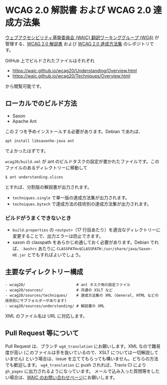 # WCAG 2.0 解説書 および WCAG 2.0 達成方法集

[ウェブアクセシビリティ基盤委員会 (WAIC) 翻訳ワーキンググループ (WG4)](http://waic.jp/committee/wg4/) が管理する、[WCAG 2.0 解説書](http://waic.jp/docs/UNDERSTANDING-WCAG20/Overview.html) および [WCAG 2.0 達成方法集](http://waic.jp/docs/WCAG-TECHS/Overview.html) のレポジトリです。

GitHub 上でビルドされたファイルはそれぞれ

- https://waic.github.io/wcag20/Understanding/Overview.html
- https://waic.github.io/wcag20/Techniques/Overview.html

から閲覧可能です。


## ローカルでのビルド方法

- Saxon
- Apache Ant

この 2 つを予めインストールする必要があります。Debian であれば、

```
apt install libsaxonhe-java ant
```

でよかったはずです。

`wcag20/build.xml` が ant のビルドタスクの設定が書かれたファイルです。このファイルのあるディレクトリーに移動して

    $ ant understanding.slices

とすれば、分割版の解説書が出力されます。

- `techniques.single` で単一版の達成方法集が出力されます。
- `techniques.bytech` で達成方法の技術別の達成方法集が出力されます。


### ビルドがうまくできないとき

- `build.properties` の `<output>`（17 行目あたり）を適当なディレクトリーに変更することで、出力エラーは防止できます。
- saxon の classpath をあらかじめ通しておく必要があります。Debian でれば、`.bashrc` あたりに `CLASSPATH=$CLASSPATH:/usr/share/java/Saxon-HE.jar` とでもすればよいでしょう。


## 主要なディレクトリー構成
```
- wcag20/                       # ant タスク用の設定ファイル
- wcag20/sources/               # 共通の XSLT など
- wcag20/sources/techniques/    # 達成方法集の XML (General, HTML などの技術別にサブフォルダーがあります)
- wcag20/sources/understanding/ # 解説書の XML
```

XML のファイル名は URL に対応します。


## Pull Request 等について

Pull Request は、ブランチ `wg4_translation` にお願いします。XML なので難易度が高い (このファイルは手を抜いているので、XSLT については一切解説していません) という場合は、issue を立ててもらっても構いません。どちらの方法でも歓迎します。
`wg4_translation` に push されれば、Travis CI により `gh_pages` に出力されるようになっています。
メールで込み入った質問等をしたい場合は、[WAIC のお問い合わせページ](http://waic.jp/contact/)にお願いします。

